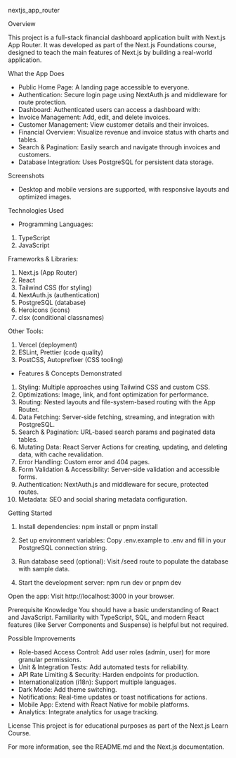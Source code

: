 nextjs_app_router

Overview

This project is a full-stack financial dashboard application built with Next.js App Router. It was developed as part of the Next.js Foundations course, designed to teach the main features of Next.js by building a real-world application.

What the App Does
- Public Home Page: A landing page accessible to everyone.
- Authentication: Secure login page using NextAuth.js and middleware for route protection.
- Dashboard: Authenticated users can access a dashboard with:
- Invoice Management: Add, edit, and delete invoices.
- Customer Management: View customer details and their invoices.
- Financial Overview: Visualize revenue and invoice status with charts and tables.
- Search & Pagination: Easily search and navigate through invoices and customers.
- Database Integration: Uses PostgreSQL for persistent data storage.

Screenshots
- Desktop and mobile versions are supported, with responsive layouts and optimized images.

Technologies Used

- Programming Languages:
1. TypeScript
2. JavaScript

Frameworks & Libraries:
1. Next.js (App Router)
2. React
3. Tailwind CSS (for styling)
4. NextAuth.js (authentication)
5. PostgreSQL (database)
6. Heroicons (icons)
7. clsx (conditional classnames)

Other Tools:
1. Vercel (deployment)
2. ESLint, Prettier (code quality)
3. PostCSS, Autoprefixer (CSS tooling)

- Features & Concepts Demonstrated
1. Styling: Multiple approaches using Tailwind CSS and custom CSS.
2. Optimizations: Image, link, and font optimization for performance.
3. Routing: Nested layouts and file-system-based routing with the App Router.
4. Data Fetching: Server-side fetching, streaming, and integration with PostgreSQL.
5. Search & Pagination: URL-based search params and paginated data tables.
6. Mutating Data: React Server Actions for creating, updating, and deleting data, with cache revalidation.
7. Error Handling: Custom error and 404 pages.
8. Form Validation & Accessibility: Server-side validation and accessible forms.
9. Authentication: NextAuth.js and middleware for secure, protected routes.
10. Metadata: SEO and social sharing metadata configuration.

Getting Started
1. Install dependencies: npm install or pnpm install

2. Set up environment variables:
Copy .env.example to .env and fill in your PostgreSQL connection string.

3. Run database seed (optional):
Visit /seed route to populate the database with sample data.

4. Start the development server: npm run dev or pnpm dev

Open the app:
Visit http://localhost:3000 in your browser.

Prerequisite Knowledge
You should have a basic understanding of React and JavaScript. Familiarity with TypeScript, SQL, and modern React features (like Server Components and Suspense) is helpful but not required.

Possible Improvements
- Role-based Access Control: Add user roles (admin, user) for more granular permissions.
- Unit & Integration Tests: Add automated tests for reliability.
- API Rate Limiting & Security: Harden endpoints for production.
- Internationalization (i18n): Support multiple languages.
- Dark Mode: Add theme switching.
- Notifications: Real-time updates or toast notifications for actions.
- Mobile App: Extend with React Native for mobile platforms.
- Analytics: Integrate analytics for usage tracking.

License
This project is for educational purposes as part of the Next.js Learn Course.

For more information, see the README.md and the Next.js documentation.

